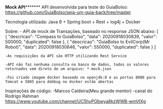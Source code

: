 ****************Mock API***********************
API desenvolvida para teste do GuiaBolso: https://github.com/GuiaBolso/seja-um-guia-back/tree/master

Tecnologia utilizada: Java 8 + Spring boot + Rest + log4j + Docker

Sobre:
	- API de mock de Transações, baseado no response JSON abaixo:
	[
	  {
		 "descricao": "Compass to GuiaBolso",
		 "data": 20200918030839,
		 "valor": 500000,
		 "duplicated": false
	  },
	  {
		 "descricao": "GuiaBolso to EvilCorp(Mr Robot)",
		 "data": 20200918030846,
		 "valor": 550000,
		 "duplicated": false
	  }
	]
	
	-As requisições da API são HTTP utilizando Rest Service
	
	-API não faz nenhuma consulta no banco de dados, todos os valores retornados vem direto de um arquivo: *-mock.json
	
	-Foi criado imagem docker baseado no openjdk:8 e as portas 8080 para Tomcat e 5005 para debbug no docker estão abertas
	

Inspirações de código:
	-Marcos Caldeira(Meu grande mentor)
	-canal do Rodrigo Rahman https://www.youtube.com/channel/UC5hvPObwya8kzWWB-wmVlXg